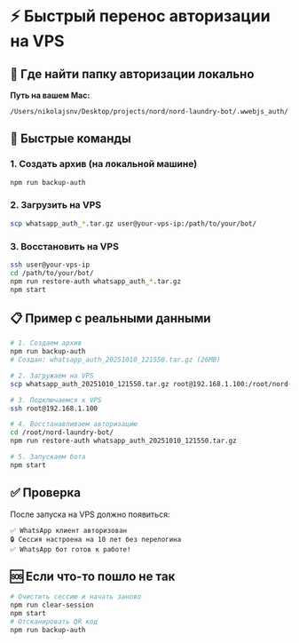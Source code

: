 # ⚡ Быстрый перенос авторизации на VPS

## 📍 Где найти папку авторизации локально

**Путь на вашем Mac:**
```
/Users/nikolajsnv/Desktop/projects/nord/nord-laundry-bot/.wwebjs_auth/
```

## 🚀 Быстрые команды

### 1. Создать архив (на локальной машине)
```bash
npm run backup-auth
```

### 2. Загрузить на VPS
```bash
scp whatsapp_auth_*.tar.gz user@your-vps-ip:/path/to/your/bot/
```

### 3. Восстановить на VPS
```bash
ssh user@your-vps-ip
cd /path/to/your/bot/
npm run restore-auth whatsapp_auth_*.tar.gz
npm start
```

## 📋 Пример с реальными данными

```bash
# 1. Создаем архив
npm run backup-auth
# Создан: whatsapp_auth_20251010_121550.tar.gz (26MB)

# 2. Загружаем на VPS
scp whatsapp_auth_20251010_121550.tar.gz root@192.168.1.100:/root/nord-laundry-bot/

# 3. Подключаемся к VPS
ssh root@192.168.1.100

# 4. Восстанавливаем авторизацию
cd /root/nord-laundry-bot/
npm run restore-auth whatsapp_auth_20251010_121550.tar.gz

# 5. Запускаем бота
npm start
```

## ✅ Проверка

После запуска на VPS должно появиться:
```
✅ WhatsApp клиент авторизован
🔒 Сессия настроена на 10 лет без перелогина
✅ WhatsApp бот готов к работе!
```

## 🆘 Если что-то пошло не так

```bash
# Очистить сессию и начать заново
npm run clear-session
npm start
# Отсканировать QR код
npm run backup-auth
```

